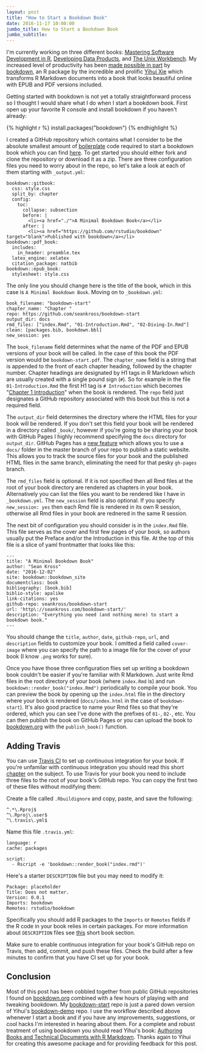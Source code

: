 ```yaml
---
layout: post
title: "How to Start a Bookdown Book"
date: 2016-11-17 10:00:00
jumbo_title: How to Start a Bookdown Book
jumbo_subtitle:
---
```



I'm currently working on three different books: 
[Mastering Software Development in R](https://leanpub.com/msdr),
[Developing Data Products](https://leanpub.com/ddp), and
[The Unix Workbench](http://seankross.com/the-unix-workbench/). My increased
level of productivity has been 
[made possible in part](https://youtu.be/j3RpwtkSg1M) by 
[bookdown](https://bookdown.org/home/about.html),
an R package by the incredible and prolific
[Yihui Xie](https://twitter.com/xieyihui) which transforms R Markdown documents 
into a book that looks beautiful online with EPUB and PDF versions included. 

Getting started with bookdown is not yet a totally straightforward process so I
thought I would share what I do when I start a bookdown book. First open up 
your favorite R console and install bookdown if you haven't already:


{% highlight r %}
install.packages("bookdown")
{% endhighlight %}

I created a GitHub repository which contains what I consider to be the absolute
smallest amount of [boilerplate](https://en.wikipedia.org/wiki/Boilerplate_code)
code required to start a bookdown book which you can find
[here](https://github.com/seankross/bookdown-start). To get started you should
either fork and clone the repository or download it as a zip. There are three
configuration files you need to worry about in the repo, so let's take a look
at each of them starting with `_output.yml`:

```
bookdown::gitbook:
  css: style.css
  split_by: chapter
  config:
    toc:
      collapse: subsection
      before: |
        <li><a href="./">A Minimal Bookdown Book</a></li>
      after: |
        <li><a href="https://github.com/rstudio/bookdown" target="blank">Published with bookdown</a></li>
bookdown::pdf_book:
  includes:
    in_header: preamble.tex
  latex_engine: xelatex
  citation_package: natbib
bookdown::epub_book:
  stylesheet: style.css
```

The only line you should change here is the title of the book, which in this
case is `A Minimal Bookdown Book`. Moving on to `_bookdown.yml`:

```
book_filename: "bookdown-start"
chapter_name: "Chapter "
repo: https://github.com/seankross/bookdown-start
output_dir: docs
rmd_files: ["index.Rmd", "01-Introduction.Rmd", "02-Diving-In.Rmd"]
clean: [packages.bib, bookdown.bbl]
new_session: yes
```

The `book_filename` field determines what the name of the PDF and EPUB versions
of your book will be called. In the case of this book the PDF version would be
`bookdown-start.pdf`. The `chapter_name` field is a string that is appended to
the front of each chapter heading, followed by the chapter number. Chapter
headings are designated by H1 tags in R Markdown which are usually created
with a single pound sign (`#`). So for example in the file `01-Introduction.Rmd`
the first H1 tag is `# Introduction` which becomes 
"[Chapter 1 Introduction](http://seankross.com/bookdown-start/introduction.html)"
when the book is rendered. The `repo` field just designates a GitHub repository
associated with this book but this is not a required field.

The `output_dir`
field determines the directory where the HTML files for your book will be
rendered. If you don't set this field your book will be rendered in a
directory called `_book/`, however if you're going to be sharing your book with
GitHub Pages I highly recommend specifying the `docs` directory for 
`output_dir`. GitHub Pages has a
[new feature](https://github.com/blog/2228-simpler-github-pages-publishing)
which allows you to use a `docs/` folder in the master branch of your repo to
publish a static website. This allows you to track the source files for your
book and the published HTML files in the same branch, eliminating the need for
that pesky `gh-pages` branch. 

The `rmd_files` field is optional. If it is not specified then all Rmd files at
the root of your book directory are rendered as chapters in your book.
Alternatively you can list the files you want to be rendered like I have in
`_bookdown.yml`. The `new_session` field is also optional. If you specify
`new_session: yes` then each Rmd file is rendered in its own R session, 
otherwise all Rmd files in your book are rednered in the same R session.

The next bit of configuration you should consider is in the `index.Rmd` file.
This file serves as the cover and first few pages of your book, so authors
usually put the Preface and/or the Introduction in this file. At the top of this
file is a slice of yaml frontmatter that looks like this:

```
---
title: "A Minimal Bookdown Book"
author: "Sean Kross"
date: "2016-12-02"
site: bookdown::bookdown_site
documentclass: book
bibliography: [book.bib]
biblio-style: apalike
link-citations: yes
github-repo: seankross/bookdown-start
url: 'http\://seankross.com/bookdown-start/'
description: "Everything you need (and nothing more) to start a bookdown book."
---
```

You should change the `title`, `author`, `date`, `github-repo`, `url`, and 
`description` fields to customize your book. I omitted a field called
`cover-image` where you can specify the path to a image file for the cover of 
your book (I know `.png` works for sure).

Once you have those three configuration flies set up writing a bookdown book
couldn't be easier if you're familiar with R Markdown. Just write Rmd files
in the root directory of your book (where `index.Rmd` is) and run
`bookdown::render_book("index.Rmd")` periodically to compile your book. You can
preview the book by opening up the `index.html` file in the directory where your
book is rendered (`docs/index.html` in the case of `bookdown-start`). It's also
good practice to name your Rmd files so that they're ordered, which you can see
I've done with the prefixes of `01-`, `02-`, etc. You can then publish the book
on GitHub Pages or you can upload the book to [bookdown.org](https://bookdown.org/)
with the `publish_book()` function.

## Adding Travis

You can use [Travis CI](https://travis-ci.org/) to set up continuous
integration for your book. If you're unfamilar with continuous integration you
should read this short
[chapter](https://bookdown.org/rdpeng/RProgDA/continuous-integration.html) on
the subject. To use Travis for your book you need to include three files to the
root of your book's GitHub repo. You can copy the first two of these files
without modifying them:

Create a file called `.Rbuildignore` and copy, paste, and save the following:

```
^.*\.Rproj$
^\.Rproj\.user$
^\.travis\.yml$
```

Name this file `.travis.yml`:

```
language: r
cache: packages

script:
  - Rscript -e 'bookdown::render_book("index.rmd")'
```

Here's a starter `DESCRIPTION` file but you may need to modify it:

```
Package: placeholder
Title: Does not matter.
Version: 0.0.1
Imports: bookdown
Remotes: rstudio/bookdown
```

Specifically you should add R packages to the `Imports` or `Remotes` fields if
the R code in your book relies in certain packages. For more information about
`DESCRIPTION` files see [this](https://bookdown.org/rdpeng/RProgDA/r-packages.html#description-file)
short book section.

Make sure to enable continuous integration for your book's GitHub repo on
Travis, then add, commit, and push these files. Check the build after a few 
minutes to confirm that you have CI set up for your book.

## Conclusion

Most of this post has been cobbled together from public GitHub repositories I
found on [bookdown.org](https://bookdown.org/) combined with a few hours of 
playing with and tweaking bookdown. My
[bookdown-start](https://github.com/seankross/bookdown-start)
repo is just a pared down version of Yihui's
[bookdown-demo](https://github.com/rstudio/bookdown-demo) repo. I use the
workflow described above whenever I start a book and if you have any
improvements, suggestions, or cool hacks I'm interested in hearing about them.
For a complete and robust treatment of using bookdown you should read
Yihui's book: 
[Authoring Books and Technical Documents with R Markdown](https://bookdown.org/yihui/bookdown/). Thanks again to Yihui for
creating this awesome package and for providing feedback for this post.


